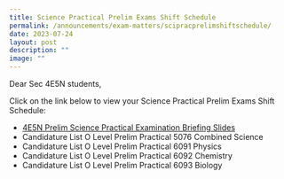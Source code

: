 ```yaml
---
title: Science Practical Prelim Exams Shift Schedule
permalink: /announcements/exam-matters/scipracprelimshiftschedule/
date: 2023-07-24
layout: post
description: ""
image: ""
---
```

Dear Sec 4E5N students,

Click on the link below to view your Science Practical Prelim Exams Shift Schedule:

* [4E5N Prelim Science Practical Examination Briefing Slides](/files/4e5n%20prelim%20science%20practical%20examination%20briefing%20slides%20for%20students.pdf)
* Candidature List O Level Prelim Practical 5076 Combined Science
* Candidature List O Level Prelim Practical 6091 Physics
* Candidature List O Level Prelim Practical 6092 Chemistry
* Candidature List O Level Prelim Practical 6093 Biology